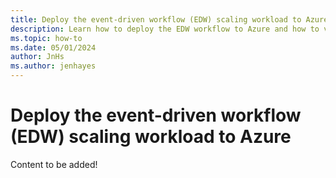 ```yaml
---
title: Deploy the event-driven workflow (EDW) scaling workload to Azure
description: Learn how to deploy the EDW workflow to Azure and how to validate your deployment.
ms.topic: how-to
ms.date: 05/01/2024
author: JnHs
ms.author: jenhayes
---
```


# Deploy the event-driven workflow (EDW) scaling workload to Azure

Content to be added!